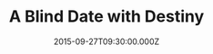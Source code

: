 ---
title: "A Blind Date with Destiny"
image: "https://i.imgur.com/MuLYIpM.jpg"
date: "2015-09-27T09:30:00.000Z"
video:
  type: "vimeo"
  id: 140588436
speaker:
  name: "Bart Wilkins"
  permalink: "bart-wilkins"
series: "abraham-a-journey-of-faith"
---